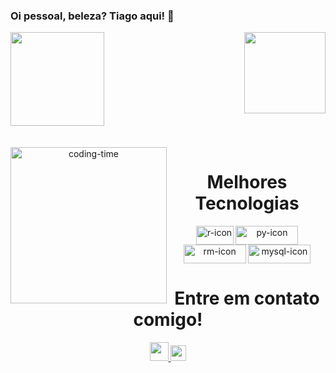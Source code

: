 ### Oi pessoal, beleza? Tiago aqui! 👋

<div>
  
  <img  height="150em" src="https://github-readme-stats.vercel.app/api?username=tiagomartin&show_icons=true&theme=great-gatsby&include_all_commits=true&count_private=true"/>
  <img align="right" height="130em" src="https://github-readme-stats.vercel.app/api/top-langs/?username=tiagomartin&layout=compact&langs_count=16&theme=great-gatsby"/>
</div>
<br>

<div  align="center"> 
  <div style="display: inline_block"><br>
    <img align="left" height="250" alt="coding-time" src="code.gif">
    <h1 align="center">Melhores Tecnologias</h1>
    <img align="center" height="30" width="60" alt="r-icon"  src="https://img.shields.io/badge/R-276DC3?style=for-the-badge&logo=r&logoColor=white">
    <img align="center" height="30" width="100" alt="py-icon" src="https://img.shields.io/badge/Python-3776AB?style=for-the-badge&logo=python&logoColor=white">
    <img align="center" height="30" width="100" alt="rm-icon" src="https://img.shields.io/badge/Markdown-000000?style=for-the-badge&logo=markdown&logoColor=white">
    <img align="center" height="30" width="100" alt="mysql-icon" src="https://img.shields.io/badge/MySQL-00000F?style=for-the-badge&logo=mysql&logoColor=white">
</div>

    
<h1 align="center">Entre em contato comigo!</h1>
    <a href = "mailto: tiago.martin@gmail.com">
      <img width="30" src="https://upload.wikimedia.org/wikipedia/commons/7/7e/Gmail_icon_%282020%29.svg">
    </a>
<a href = "linkedin.com/in/tiago-pereira-519809184">
      <img width="25" src="https://upload.wikimedia.org/wikipedia/commons/e/e9/Linkedin_icon.svg">
</a>
</div>


